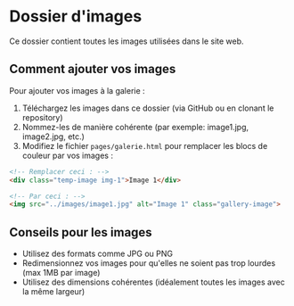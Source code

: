 # Dossier d'images

Ce dossier contient toutes les images utilisées dans le site web.

## Comment ajouter vos images

Pour ajouter vos images à la galerie :

1. Téléchargez les images dans ce dossier (via GitHub ou en clonant le repository)
2. Nommez-les de manière cohérente (par exemple: image1.jpg, image2.jpg, etc.)
3. Modifiez le fichier `pages/galerie.html` pour remplacer les blocs de couleur par vos images :

```html
<!-- Remplacer ceci : -->
<div class="temp-image img-1">Image 1</div>

<!-- Par ceci : -->
<img src="../images/image1.jpg" alt="Image 1" class="gallery-image">
```

## Conseils pour les images

- Utilisez des formats comme JPG ou PNG
- Redimensionnez vos images pour qu'elles ne soient pas trop lourdes (max 1MB par image)
- Utilisez des dimensions cohérentes (idéalement toutes les images avec la même largeur)

